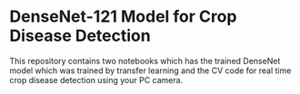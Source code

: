 # DenseNet-121 Model for Crop Disease Detection
 This repository contains two notebooks which has the trained DenseNet model which was trained by transfer learning and the CV code for real time crop disease detection using your PC camera.
